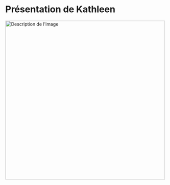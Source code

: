 <!DOCTYPE hmtl>
<html lang="fr">
<head>
    <meta charset="UTF-8">
    <meta name="viewport" content="width=device-width, initial-scale=1.0">
     <h1> Présentation de Kathleen </h1>
     <img src="[chemin/vers/ton-image.jpg](https://th.bing.com/th/id/OIP.xJTVad7TTO7KH9JOCu5xmwHaEK?rs=1&pid=ImgDetMain)" alt="Description de l'image" width="500">
</head>
<body>
    <!-- Contenu de la page -->
</body>
</html>
